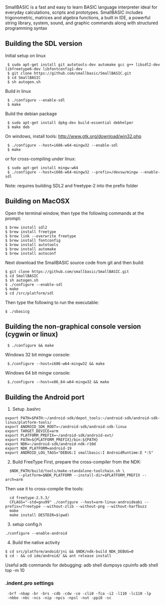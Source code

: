 SmallBASIC is a fast and easy to learn BASIC language interpreter ideal for everyday calculations, scripts and prototypes. SmallBASIC includes trigonometric, matrices and algebra functions, a built in IDE, a powerful string library, system, sound, and graphic commands along with structured programming syntax

## Building the SDL version

Initial setup on linux
```
 $ sudo apt-get install git autotools-dev automake gcc g++ libsdl2-dev libfreetype6-dev libfontconfig1-dev
 $ git clone https://github.com/smallbasic/SmallBASIC.git
 $ cd SmallBASIC
 $ sh autogen.sh
```
Build in linux
```
 $ ./configure --enable-sdl
 $ make
```
Build the debian package
```
 $ sudo apt-get install dpkg-dev build-essential debhelper
 $ make deb
```
On windows, install tools:
 http://www.gtk.org/download/win32.php
```
 $ ./configure --host=i686-w64-mingw32 --enable-sdl
 $ make
```
 or for cross-compiling under linux:
```
 $ sudo apt-get install mingw-w64
 $ ./configure --host=i686-w64-mingw32 --prefix=/devsw/mingw --enable-sdl
```
Note: requires building SDL2 and freetype-2 into the prefix folder

## Building on MacOSX

Open the terminal window, then type the following commands at the prompt:

```
$ brew install sdl2
$ brew install freetype
$ brew link --overwrite freetype
$ brew install fontconfig
$ brew install autotools
$ brew install automake
$ brew install autoconf
```

Next download the SmallBASIC source code from git and then build:

```
$ git clone https://github.com/smallbasic/SmallBASIC.git
$ cd SmallBASIC
$ sh autogen.sh
$ ./configure --enable-sdl
$ make
$ cd /src/platform/sdl
```

Then type the following to run the executable:

```
$ ./sbasicg
```

## Building the non-graphical console version (cygwin or linux)
```
 $ ./configure && make
```
 Windows 32 bit mingw console:
```
 $./configure --host=i686-w64-mingw32 && make
```
 Windows 64 bit mingw console:
```
 $./configure --host=x86_64-w64-mingw32 && make
```
## Building the Android port

1. Setup .bashrc
```
export PATH=$PATH:~/android-sdk/depot_tools:~/android-sdk/android-sdk-linux/platform-tools/
export ANDROID_SDK_ROOT=~/android-sdk/android-sdk-linux
export TARGET_DEVICE=arm
export PLATFORM_PREFIX=~/android-sdk/android-ext/
export PATH=${PLATFORM_PREFIX}/bin:${PATH}
export NDK=~/android-sdk/android-ndk-r10d
export NDK_PLATFORM=android-19
export ANDROID_LOG_TAGS="DEBUG:I smallbasic:I AndroidRuntime:E *:S"
```

2. Build FreeType
First, prepare the cross-compiler from the NDK:
```
  $NDK_PATH/build/tools/make-standalone-toolchain.sh \
      --platform=$NDK_PLATFORM --install-dir=$PLATFORM_PREFIX --arch=arm
```
Then use it to cross-compile the tools:
```
  cd freetype-2.5.3/
  CFLAGS="-std=gnu99" ./configure --host=arm-linux-androideabi --prefix=/freetype --without-zlib --without-png --without-harfbuzz
  make
  make install DESTDIR=$(pwd)
```

3. setup config.h
```
./configure --enable-android
```

4. Build the native activity
```
$ cd src/platform/andoid/jni && $NDK/ndk-build NDK_DEBUG=0
$ cd - && cd ide/android/ && ant release install
```
Useful adb commands for debugging:
adb shell dumpsys cpuinfo
adb shell top -m 10

### .indent.pro settings
```
 -brf -nbap -br -brs -cdb -cdw -ce -cli0 -fca -i2 -l110 -lc110 -lp
 -nbbo -nbc -ncs -nip -npcs -npsl -nut -ppi0 -sc
```
